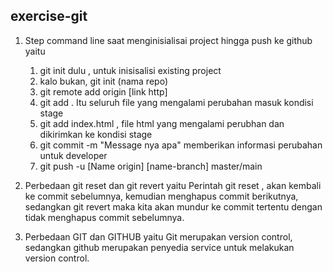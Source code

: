 ## exercise-git ##

1. Step command line saat menginisialisai project hingga push ke github yaitu 
     1. git init dulu , untuk inisisalisi existing project
     2. kalo bukan, git init (nama repo)
     3. git remote add origin [link http]
     4. git add . Itu seluruh file yang mengalami perubahan masuk kondisi stage
     5. git add index.html , file html yang mengalami perubhan dan dikirimkan ke kondisi stage
     6. git commit -m "Message nya apa" memberikan informasi perubahan untuk developer
     7. git push -u [Name origin] [name-branch] master/main

2. Perbedaan git reset dan git revert yaitu
Perintah git reset , akan kembali ke commit sebelumnya, kemudian menghapus commit berikutnya, sedangkan git revert maka kita akan mundur ke commit tertentu dengan tidak menghapus commit sebelumnya.


3. Perbedaan GIT dan GITHUB yaitu 
Git merupakan version control, sedangkan github merupakan penyedia service untuk melakukan version control.
